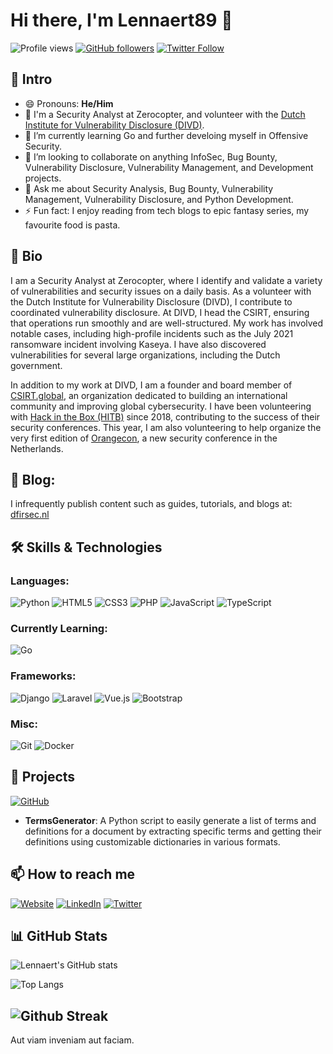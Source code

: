 # Hi there, I'm Lennaert89 👋
![Profile views](https://komarev.com/ghpvc/?username=Lennaert89&color=blue)
[![GitHub followers](https://img.shields.io/github/followers/Lennaert89?label=Follow&style=social)](https://github.com/Lennaert89/?tab=follow)
[![Twitter Follow](https://img.shields.io/twitter/follow/Lennaert89?style=social)](https://twitter.com/Lennaert89)

## 📘 Intro
- 😄 Pronouns: **He/Him**
- 🔭 I'm a Security Analyst at Zerocopter, and volunteer with the [Dutch Institute for Vulnerability Disclosure (DIVD)](https://www.divd.nl).
- 🌱 I’m currently learning Go and further develoing myself in Offensive Security.
- 👯 I’m looking to collaborate on anything InfoSec, Bug Bounty, Vulnerability Disclosure, Vulnerability Management, and Development projects.
- 💬 Ask me about Security Analysis, Bug Bounty, Vulnerability Management, Vulnerability Disclosure, and Python Development.
- ⚡ Fun fact: I enjoy reading from tech blogs to epic fantasy series, my favourite food is pasta.
  
## 📜 Bio
I am a Security Analyst at Zerocopter, where I identify and validate a variety of vulnerabilities and security issues on a daily basis. As a volunteer with the Dutch Institute for Vulnerability Disclosure (DIVD), I contribute to coordinated vulnerability disclosure. At DIVD, I head the CSIRT, ensuring that operations run smoothly and are well-structured. My work has involved notable cases, including high-profile incidents such as the July 2021 ransomware incident involving Kaseya. I have also discovered vulnerabilities for several large organizations, including the Dutch government.

In addition to my work at DIVD, I am a founder and board member of [CSIRT.global](https://www.csirt.global), an organization dedicated to building an international community and improving global cybersecurity. I have been volunteering with [Hack in the Box (HITB)](https://conference.hitb.org/) since 2018, contributing to the success of their security conferences. This year, I am also volunteering to help organize the very first edition of [Orangecon](www.orangecon.nl), a new security conference in the Netherlands.

## 📝 Blog: 
I infrequently publish content such as guides, tutorials, and blogs at: [dfirsec.nl](https://dfirsec.nl)

## 🛠️ Skills & Technologies
### Languages:
![Python](https://img.shields.io/badge/Python-3776AB?style=for-the-badge&logo=python&logoColor=white)
![HTML5](https://img.shields.io/badge/HTML5-E34F26?style=for-the-badge&logo=html5&logoColor=white)
![CSS3](https://img.shields.io/badge/CSS3-1572B6?style=for-the-badge&logo=css3&logoColor=white)
![PHP](https://img.shields.io/badge/PHP-777BB4?style=for-the-badge&logo=php&logoColor=white)
![JavaScript](https://img.shields.io/badge/JavaScript-F7DF1E?style=for-the-badge&logo=javascript&logoColor=black)
![TypeScript](https://img.shields.io/badge/TypeScript-007ACC?style=for-the-badge&logo=typescript&logoColor=white)

### Currently Learning:
![Go](https://img.shields.io/badge/Go-00ADD8?style=for-the-badge&logo=go&logoColor=white)

### Frameworks:
![Django](https://img.shields.io/badge/Django-092E20?style=for-the-badge&logo=django&logoColor=white)
![Laravel](https://img.shields.io/badge/Laravel-FF2D20?style=for-the-badge&logo=laravel&logoColor=white)
![Vue.js](https://img.shields.io/badge/Vue.js-4FC08D?style=for-the-badge&logo=vue.js&logoColor=white)
![Bootstrap](https://img.shields.io/badge/Bootstrap-563D7C?style=for-the-badge&logo=bootstrap&logoColor=white)

### Misc:
![Git](https://img.shields.io/badge/Git-F05032?style=for-the-badge&logo=git&logoColor=white)
![Docker](https://img.shields.io/badge/Docker-2496ED?style=for-the-badge&logo=docker&logoColor=white)

## 🚀 Projects

[![GitHub](https://img.shields.io/badge/GitHub-TermsGenerator-1D1D1D?style=for-the-badge&logo=github&logoColor=white&labelColor=black)](https://github.com/Lennaert89/TermsGenerator)
- **TermsGenerator**: A Python script to easily generate a list of terms and definitions for a document by extracting specific terms and getting their definitions using customizable dictionaries in various formats.

## 📫 How to reach me

[![Website](https://img.shields.io/badge/Website-dfirsec.nl-1D1D1D?style=for-the-badge&logo=globe&logoColor=white&labelColor=black)](https://dfirsec.nl)
[![LinkedIn](https://img.shields.io/badge/LinkedIn-lennaertoudshoorn-1D1D1D?style=for-the-badge&logo=linkedin&logoColor=white&labelColor=0077B5)](https://www.linkedin.com/in/lennaertoudshoorn)
[![Twitter](https://img.shields.io/badge/Lennaert89-000000?style=for-the-badge&logo=X&logoColor=white)](https://twitter.com/Lennaert89)

## 📊 GitHub Stats

![Lennaert's GitHub stats](https://github-readme-stats.vercel.app/api?username=Lennaert89&show_icons=true&theme=dark)

![Top Langs](https://github-readme-stats.vercel.app/api/top-langs/?username=Lennaert89&layout=compact&theme=dark)

![Github Streak](https://github-readme-streak-stats.herokuapp.com/?user=Lennaert89&theme=dark&ring=FFB19A&hide_border=true&currStreakNum=F6A085&fire=F6A085&currStreakLabel=F6A085)
---
Aut viam inveniam aut faciam.

